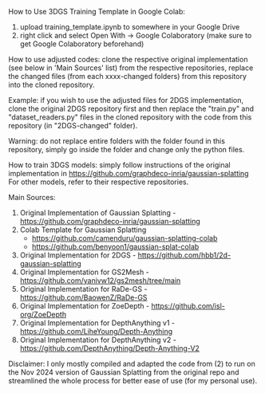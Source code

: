 How to Use 3DGS Training Template in Google Colab:
1. upload training_template.ipynb to somewhere in your Google Drive
2. right click and select Open With -> Google Colaboratory (make sure to get Google Colaboratory beforehand)

How to use adjusted codes:
clone the respective original implementation (see below in 'Main Sources' list) from the respective repositories, replace the changed files (from each xxxx-changed folders) from this     repository into the cloned repository.

Example: if you wish to use the adjusted files for 2DGS implementation, clone the original 2DGS repository first and then replace the "train.py" and "dataset_readers.py" files in the       cloned repository with the code from this repository (in "2DGS-changed" folder).

Warning: do not replace entire folders with the folder found in this repository, simply go inside the folder and change only the python files.

How to train 3DGS models: simply follow instructions of the original implementation in https://github.com/graphdeco-inria/gaussian-splatting
For other models, refer to their respective repositories.

Main Sources:
1. Original Implementation of Gaussian Splatting - https://github.com/graphdeco-inria/gaussian-splatting
2. Colab Template for Gaussian Splatting
      - https://github.com/camenduru/gaussian-splatting-colab
      - https://github.com/benyoon1/gaussian-splat-colab
3. Original Implementation for 2DGS - https://github.com/hbb1/2d-gaussian-splatting
4. Original Implementation for GS2Mesh - https://github.com/yanivw12/gs2mesh/tree/main
5. Original Implementation for RaDe-GS - https://github.com/BaowenZ/RaDe-GS
6. Original Implementation for ZoeDepth - https://github.com/isl-org/ZoeDepth
7. Original Implementation for DepthAnything v1 - https://github.com/LiheYoung/Depth-Anything
8. Original Implementation for DepthAnything v2 - https://github.com/DepthAnything/Depth-Anything-V2

Disclaimer: I only mostly compiled and adapted the code from (2) to run on the Nov 2024 version of Gaussian Splatting from the original repo and streamlined the whole process for better ease of use (for my personal use).
